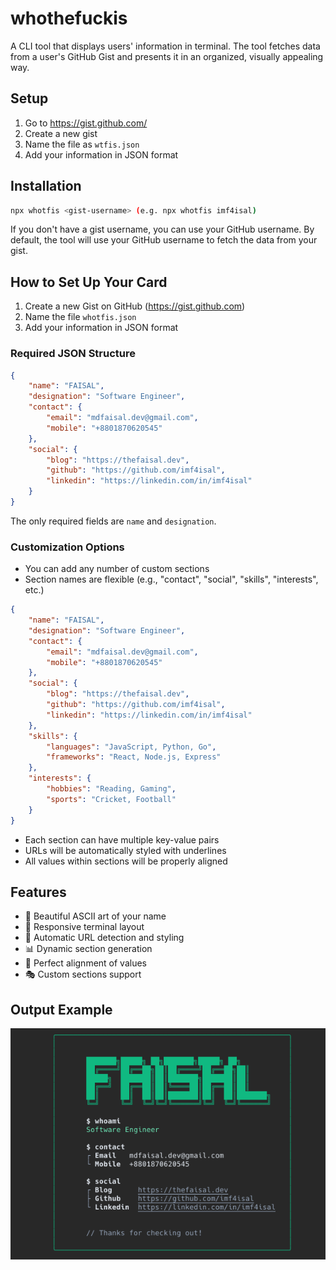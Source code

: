 # whothefuckis

A CLI tool that displays users' information in terminal. The tool fetches data from a user's GitHub Gist and presents it in an organized, visually appealing way.

## Setup

1. Go to https://gist.github.com/
2. Create a new gist
3. Name the file as `wtfis.json`
4. Add your information in JSON format

## Installation

```bash
npx whotfis <gist-username> (e.g. npx whotfis imf4isal)
```

If you don't have a gist username, you can use your GitHub username. By default, the tool will use your GitHub username to fetch the data from your gist.

## How to Set Up Your Card

1. Create a new Gist on GitHub (https://gist.github.com)
2. Name the file `whotfis.json`
3. Add your information in JSON format

### Required JSON Structure

```JSON
{
    "name": "FAISAL",
    "designation": "Software Engineer",
    "contact": {
        "email": "mdfaisal.dev@gmail.com",
        "mobile": "+8801870620545"
    },
    "social": {
        "blog": "https://thefaisal.dev",
        "github": "https://github.com/imf4isal",
        "linkedin": "https://linkedin.com/in/imf4isal"
    }
}
```

The only required fields are `name` and `designation`.

### Customization Options

-   You can add any number of custom sections
-   Section names are flexible (e.g., "contact", "social", "skills", "interests", etc.)

```JSON
{
    "name": "FAISAL",
    "designation": "Software Engineer",
    "contact": {
        "email": "mdfaisal.dev@gmail.com",
        "mobile": "+8801870620545"
    },
    "social": {
        "blog": "https://thefaisal.dev",
        "github": "https://github.com/imf4isal",
        "linkedin": "https://linkedin.com/in/imf4isal"
    },
    "skills": {
        "languages": "JavaScript, Python, Go",
        "frameworks": "React, Node.js, Express"
    },
    "interests": {
        "hobbies": "Reading, Gaming",
        "sports": "Cricket, Football"
    }
}
```

-   Each section can have multiple key-value pairs
-   URLs will be automatically styled with underlines
-   All values within sections will be properly aligned

## Features

-   🎨 Beautiful ASCII art of your name
-   📱 Responsive terminal layout
-   🔗 Automatic URL detection and styling
-   📊 Dynamic section generation
-   🎯 Perfect alignment of values
-   🎭 Custom sections support

## Output Example

![Output Example](./assets/output.png)
